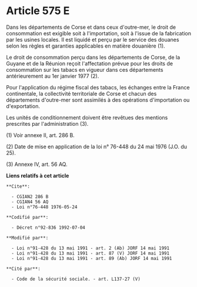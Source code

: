 # Article 575 E

Dans les départements de Corse et dans ceux d'outre-mer, le droit de consommation est exigible soit à l'importation, soit à
l'issue de la fabrication par les usines locales. Il est liquidé et perçu par le service des douanes selon les règles et
garanties applicables en matière douanière (1).

Le droit de consommation perçu dans les départements de Corse, de la Guyane et de la Réunion reçoit l'affectation prévue pour
les droits de consommation sur les tabacs en vigueur dans ces départements antérieurement au 1er janvier 1977 (2).

Pour l'application du régime fiscal des tabacs, les échanges entre la France continentale, la collectivité territoriale de
Corse et chacun des départements d'outre-mer sont assimilés à des opérations d'importation ou d'exportation.

Les unités de conditionnement doivent être revêtues des mentions prescrites par l'administration (3).

(1) Voir annexe II, art. 286 B.

(2) Date de mise en application de la loi n° 76-448 du 24 mai 1976 (J.O. du 25).

(3) Annexe IV, art. 56 AQ.

**Liens relatifs à cet article**

	**Cite**:

	  - CGIAN2 286 B
	  - CGIAN4 56 AQ
	  - Loi n°76-448 1976-05-24

	**Codifié par**:

	  - Décret n°92-836 1992-07-04

	**Modifié par**:

	  - Loi n°91-428 du 13 mai 1991 - art. 2 (Ab) JORF 14 mai 1991
	  - Loi n°91-428 du 13 mai 1991 - art. 87 (V) JORF 14 mai 1991
	  - Loi n°91-428 du 13 mai 1991 - art. 89 (Ab) JORF 14 mai 1991

	**Cité par**:

	  - Code de la sécurité sociale. - art. L137-27 (V)
